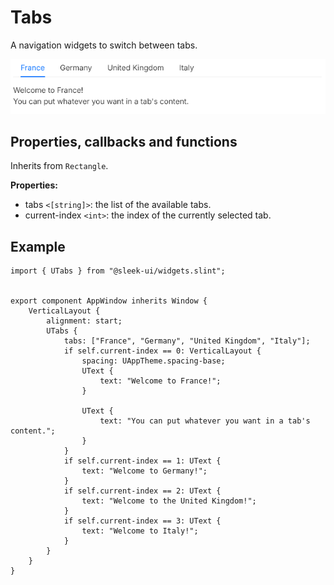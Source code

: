 
# Tabs
A navigation widgets to switch between tabs.

![tabs presentation](images/tabs.png)

## Properties, callbacks and functions
Inherits from `Rectangle`.  

**Properties:**
- tabs `<[string]>`: the list of the available tabs.
- current-index `<int>`: the index of the currently selected tab.

## Example
```slint
import { UTabs } from "@sleek-ui/widgets.slint";


export component AppWindow inherits Window {
	VerticalLayout {
		alignment: start;
		UTabs {
			tabs: ["France", "Germany", "United Kingdom", "Italy"];
			if self.current-index == 0: VerticalLayout {
				spacing: UAppTheme.spacing-base;
				UText {
					text: "Welcome to France!";
				}

				UText {
					text: "You can put whatever you want in a tab's content.";
				}
			}
			if self.current-index == 1: UText {
				text: "Welcome to Germany!";
			}
			if self.current-index == 2: UText {
				text: "Welcome to the United Kingdom!";
			}
			if self.current-index == 3: UText {
				text: "Welcome to Italy!";
			}
		}
	}
}
```